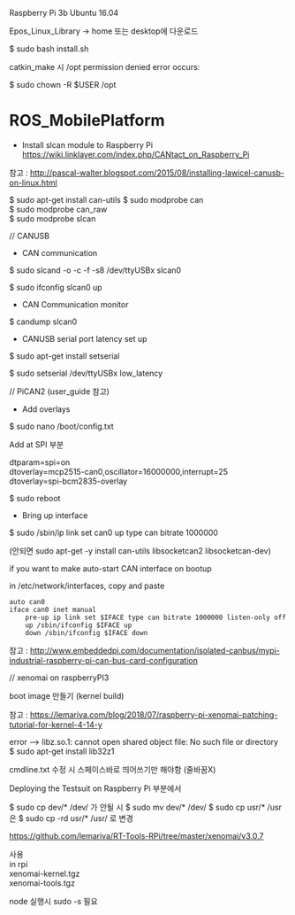 Raspberry Pi 3b Ubuntu 16.04

Epos_Linux_Library -> home 또는 desktop에 다운로드

$ sudo bash install.sh



catkin_make 시 /opt permission denied error occurs:

$ sudo chown -R $USER /opt

# ROS_MobilePlatform


- Install slcan module to Raspberry Pi </br>
https://wiki.linklayer.com/index.php/CANtact_on_Raspberry_Pi

참고 : http://pascal-walter.blogspot.com/2015/08/installing-lawicel-canusb-on-linux.html

$ sudo apt-get install can-utils
$ sudo modprobe can   
$ sudo modprobe can_raw   
$ sudo modprobe slcan   

// CANUSB
- CAN communication

$ sudo slcand -o -c -f -s8 /dev/ttyUSBx slcan0  

$ sudo ifconfig slcan0 up  

- CAN Communication monitor  

$ candump slcan0  

- CANUSB serial port latency set up  

$ sudo apt-get install setserial  

$ sudo setserial /dev/ttyUSBx low_latency  

// PiCAN2 (user_guide 참고)  
- Add overlays  

$ sudo nano /boot/config.txt  

Add at SPI 부분 

dtparam=spi=on  
dtoverlay=mcp2515-can0,oscillator=16000000,interrupt=25  
dtoverlay=spi-bcm2835-overlay  

$ sudo reboot   

- Bring up interface  

$ sudo /sbin/ip link set can0 up type can bitrate 1000000  

 (안되면 sudo apt-get -y install can-utils libsocketcan2 libsocketcan-dev)     
 
if you want to make auto-start CAN interface on bootup

in /etc/network/interfaces, copy and paste  

````
auto can0  
iface can0 inet manual  
    pre-up ip link set $IFACE type can bitrate 1000000 listen-only off  
    up /sbin/ifconfig $IFACE up  
    down /sbin/ifconfig $IFACE down  
````
   
참고 : http://www.embeddedpi.com/documentation/isolated-canbus/mypi-industrial-raspberry-pi-can-bus-card-configuration    

// xenomai on raspberryPI3   

boot image 만들기 (kernel build)   

참고 : https://lemariva.com/blog/2018/07/raspberry-pi-xenomai-patching-tutorial-for-kernel-4-14-y
 
error 
-->  libz.so.1: cannot open shared object file: No such file or directory   
$ sudo apt-get install lib32z1  

cmdline.txt 수정 시 스페이스바로 띄어쓰기만 해야함 (줄바꿈X)   

Deploying the Testsuit on Raspberry Pi 부분에서    

$ sudo cp dev/* /dev/ 가 안될 시 $ sudo mv dev/* /dev/
$ sudo cp usr/* /usr 은 $ sudo cp -rd usr/* /usr/ 로 변경   


https://github.com/lemariva/RT-Tools-RPi/tree/master/xenomai/v3.0.7    

사용   
in rpi   
xenomai-kernel.tgz  
xenomai-tools.tgz   

node 실행시 sudo -s 필요
